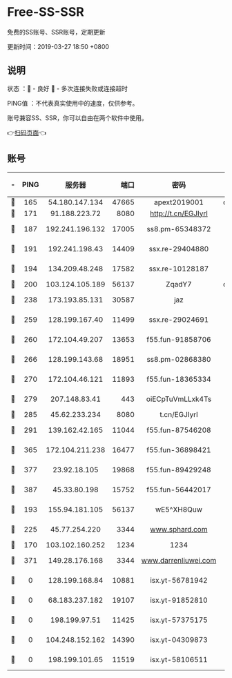 # Free-SS-SSR

免费的SS账号、SSR账号，定期更新

更新时间：2019-03-27 18:50 +0800

## 说明

状态     ：🙂 - 良好 🙁 - 多次连接失败或连接超时

PING值   ：不代表真实使用中的速度，仅供参考。

账号兼容SS、SSR，你可以自由在两个软件中使用。

👉[扫码页面](https://liesauer.github.io/Free-SS-SSR/)👈

## 账号

|-|PING|服务器|端口|密码|加密方式|区域|
|:----:|:----:|:-----:|-----:|:----:|:----:|:----:|
|🙂|165|54.180.147.134|47665|apext2019001|chacha20|KR|
|🙂|171|91.188.223.72|8080|http://t.cn/EGJIyrl|rc4-md5|RU|
|🙂|187|192.241.196.132|17005|ss8.pm-65348372|aes-256-cfb|US|
|🙂|191|192.241.198.43|14409|ssx.re-29404880|aes-256-cfb|US|
|🙂|194|134.209.48.248|17582|ssx.re-10128187|aes-256-cfb|US|
|🙂|200|103.124.105.189|56137|ZqadY7|chacha20|US|
|🙂|238|173.193.85.131|30587|jaz|aes-256-cfb|US|
|🙂|259|128.199.167.40|11499|ssx.re-29024691|aes-256-cfb|SG|
|🙂|260|172.104.49.207|13653|f55.fun-91858706|aes-256-cfb|SG|
|🙂|266|128.199.143.68|18951|ss8.pm-02868380|aes-256-cfb|SG|
|🙂|270|172.104.46.121|11893|f55.fun-18365334|aes-256-cfb|SG|
|🙂|279|207.148.83.41|443|oiECpTuVmLLxk4Ts|aes-256-cfb|AU|
|🙂|285|45.62.233.234|8080|t.cn/EGJIyrl|rc4-md5|CA|
|🙂|291|139.162.42.165|11044|f55.fun-87546208|aes-256-cfb|SG|
|🙂|365|172.104.211.238|16477|f55.fun-36898421|aes-256-cfb|US|
|🙂|377|23.92.18.105|19868|f55.fun-89429248|aes-256-cfb|US|
|🙂|387|45.33.80.198|15752|f55.fun-56442017|aes-256-cfb|US|
|🙂|193|155.94.181.105|56137|wE5^XH8Quw|aes-256-cfb|US|
|🙂|225|45.77.254.220|3344|www.sphard.com|aes-256-cfb|SG|
|🙁|170|103.102.160.252|1234|1234|rc4-md5|JP|
|🙁|371|149.28.176.168|3344|www.darrenliuwei.com|aes-256-cfb|AU|
|🙁|0|128.199.168.84|10881|isx.yt-56781942|aes-256-cfb|SG|
|🙁|0|68.183.237.182|19107|isx.yt-91852810|aes-256-cfb|SG|
|🙁|0|198.199.97.51|11425|isx.yt-57375175|aes-256-cfb|US|
|🙁|0|104.248.152.162|14390|isx.yt-04309873|aes-256-cfb|SG|
|🙁|0|198.199.101.65|11519|isx.yt-58106511|aes-256-cfb|US|
